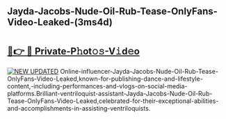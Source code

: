 ## Jayda-Jacobs-Nude-Oil-Rub-Tease-OnlyFans-Video-Leaked-(3ms4d)


# <h2><a href="https://mediaupload.pro?-19M">🔗👉 🔴 Private-P𝚑ot𝚘𝚜-V𝚒d𝚎o</a></h2>

[![NEW UPDATED](https://i.imgur.com/0qMVB7G.gif)](https://mediaupload.pro?-19M)
Online-influencer-Jayda-Jacobs-Nude-Oil-Rub-Tease-OnlyFans-Video-Leaked,known-for-publishing-dance-and-lifestyle-content,-including-performances-and-vlogs-on-social-media-platforms.Brilliant-ventriloquist-assistant-Jayda-Jacobs-Nude-Oil-Rub-Tease-OnlyFans-Video-Leaked,celebrated-for-their-exceptional-abilities-and-accomplishments-in-assisting-ventriloquists.  